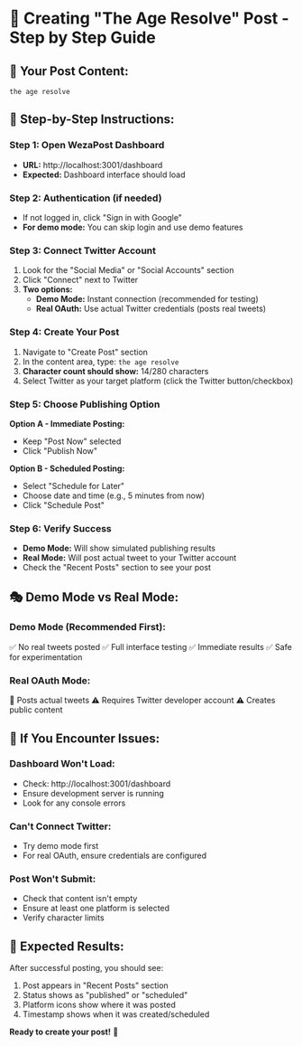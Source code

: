 # 📝 Creating "The Age Resolve" Post - Step by Step Guide

## 🎯 **Your Post Content:**
```
the age resolve
```

## 🚀 **Step-by-Step Instructions:**

### Step 1: Open WezaPost Dashboard
- **URL:** http://localhost:3001/dashboard
- **Expected:** Dashboard interface should load

### Step 2: Authentication (if needed)
- If not logged in, click "Sign in with Google"
- **For demo mode:** You can skip login and use demo features

### Step 3: Connect Twitter Account
1. Look for the "Social Media" or "Social Accounts" section
2. Click "Connect" next to Twitter
3. **Two options:**
   - **Demo Mode:** Instant connection (recommended for testing)
   - **Real OAuth:** Use actual Twitter credentials (posts real tweets)

### Step 4: Create Your Post
1. Navigate to "Create Post" section
2. In the content area, type: `the age resolve`
3. **Character count should show:** 14/280 characters
4. Select Twitter as your target platform (click the Twitter button/checkbox)

### Step 5: Choose Publishing Option
**Option A - Immediate Posting:**
- Keep "Post Now" selected
- Click "Publish Now"

**Option B - Scheduled Posting:**
- Select "Schedule for Later"
- Choose date and time (e.g., 5 minutes from now)
- Click "Schedule Post"

### Step 6: Verify Success
- **Demo Mode:** Will show simulated publishing results
- **Real Mode:** Will post actual tweet to your Twitter account
- Check the "Recent Posts" section to see your post

## 🎭 **Demo Mode vs Real Mode:**

### Demo Mode (Recommended First):
✅ No real tweets posted
✅ Full interface testing
✅ Immediate results
✅ Safe for experimentation

### Real OAuth Mode:
🔗 Posts actual tweets
⚠️ Requires Twitter developer account
⚠️ Creates public content

## 🔧 **If You Encounter Issues:**

### Dashboard Won't Load:
- Check: http://localhost:3001/dashboard
- Ensure development server is running
- Look for any console errors

### Can't Connect Twitter:
- Try demo mode first
- For real OAuth, ensure credentials are configured

### Post Won't Submit:
- Check that content isn't empty
- Ensure at least one platform is selected
- Verify character limits

## 🎉 **Expected Results:**

After successful posting, you should see:
1. Post appears in "Recent Posts" section
2. Status shows as "published" or "scheduled"
3. Platform icons show where it was posted
4. Timestamp shows when it was created/scheduled

**Ready to create your post!** 🚀